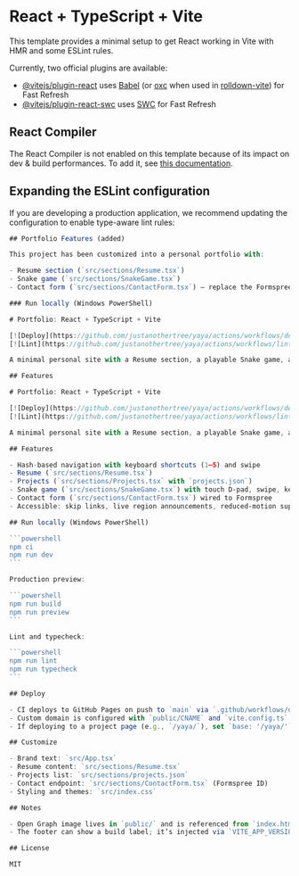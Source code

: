 # React + TypeScript + Vite

This template provides a minimal setup to get React working in Vite with HMR and some ESLint rules.

Currently, two official plugins are available:

- [@vitejs/plugin-react](https://github.com/vitejs/vite-plugin-react/blob/main/packages/plugin-react) uses [Babel](https://babeljs.io/) (or [oxc](https://oxc.rs) when used in [rolldown-vite](https://vite.dev/guide/rolldown)) for Fast Refresh
- [@vitejs/plugin-react-swc](https://github.com/vitejs/vite-plugin-react/blob/main/packages/plugin-react-swc) uses [SWC](https://swc.rs/) for Fast Refresh

## React Compiler

The React Compiler is not enabled on this template because of its impact on dev & build performances. To add it, see [this documentation](https://react.dev/learn/react-compiler/installation).

## Expanding the ESLint configuration

If you are developing a production application, we recommend updating the configuration to enable type-aware lint rules:

````js
## Portfolio Features (added)

This project has been customized into a personal portfolio with:

- Resume section (`src/sections/Resume.tsx`)
- Snake game (`src/sections/SnakeGame.tsx`)
- Contact form (`src/sections/ContactForm.tsx`) — replace the Formspree endpoint with your own ID

### Run locally (Windows PowerShell)

# Portfolio: React + TypeScript + Vite

[![Deploy](https://github.com/justanothertree/yaya/actions/workflows/deploy.yml/badge.svg)](https://github.com/justanothertree/yaya/actions/workflows/deploy.yml)
[![Lint](https://github.com/justanothertree/yaya/actions/workflows/lint.yml/badge.svg)](https://github.com/justanothertree/yaya/actions/workflows/lint.yml)

A minimal personal site with a Resume section, a playable Snake game, and a simple Contact form.

## Features

# Portfolio: React + TypeScript + Vite

[![Deploy](https://github.com/justanothertree/yaya/actions/workflows/deploy.yml/badge.svg)](https://github.com/justanothertree/yaya/actions/workflows/deploy.yml)
[![Lint](https://github.com/justanothertree/yaya/actions/workflows/lint.yml/badge.svg)](https://github.com/justanothertree/yaya/actions/workflows/lint.yml)

A minimal personal site with a Resume section, a playable Snake game, and a Contact form.

## Features

- Hash-based navigation with keyboard shortcuts (1–5) and swipe
- Resume (`src/sections/Resume.tsx`)
- Projects (`src/sections/Projects.tsx` with `projects.json`)
- Snake game (`src/sections/SnakeGame.tsx`) with touch D‑pad, swipe, keyboard, fullscreen, and a local leaderboard
- Contact form (`src/sections/ContactForm.tsx`) wired to Formspree
- Accessible: skip links, live region announcements, reduced‑motion support

## Run locally (Windows PowerShell)

```powershell
npm ci
npm run dev
```

Production preview:

```powershell
npm run build
npm run preview
```

Lint and typecheck:

```powershell
npm run lint
npm run typecheck
```

## Deploy

- CI deploys to GitHub Pages on push to `main` via `.github/workflows/deploy.yml`.
- Custom domain is configured with `public/CNAME` and `vite.config.ts` has `base: '/'`.
- If deploying to a project page (e.g., `/yaya/`), set `base: '/yaya/'` and adjust links.

## Customize

- Brand text: `src/App.tsx`
- Resume content: `src/sections/Resume.tsx`
- Projects list: `src/sections/projects.json`
- Contact endpoint: `src/sections/ContactForm.tsx` (Formspree ID)
- Styling and themes: `src/index.css`

## Notes

- Open Graph image lives in `public/` and is referenced from `index.html`.
- The footer can show a build label; it’s injected via `VITE_APP_VERSION` from the CI SHA or `package.json` version.

## License

MIT
````
